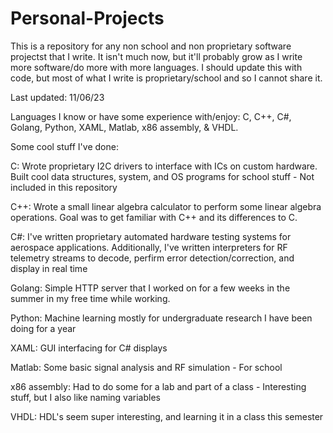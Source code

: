 # Personal-Projects

This is a repository for any non school and non proprietary software projectst that I write.
It isn't much now, but it'll probably grow as I write more software/do more with more languages. I should update this with code, but most of what I write is proprietary/school and so I cannot share it.

Last updated: 11/06/23

Languages I know or have some experience with/enjoy: C, C++, C#, Golang, Python, XAML, Matlab, x86 assembly, & VHDL.

Some cool stuff I've done:

C: Wrote proprietary I2C drivers to interface with ICs on custom hardware. Built cool data structures, system, and OS programs for school stuff - Not included in this repository

C++: Wrote a small linear algebra calculator to perform some linear algebra operations. Goal was to get familiar with C++ and its differences to C. 

C#: I've written proprietary automated hardware testing systems for aerospace applications. Additionally, I've written interpreters for RF telemetry streams to decode, perfirm error detection/correction, and display in real time

Golang: Simple HTTP server that I worked on for a few weeks in the summer in my free time while working. 

Python: Machine learning mostly for undergraduate research I have been doing for a year

XAML: GUI interfacing for C# displays

Matlab: Some basic signal analysis and RF simulation - For school

x86 assembly: Had to do some for a lab and part of a class - Interesting stuff, but I also like naming variables

VHDL: HDL's seem super interesting, and learning it in a class this semester
